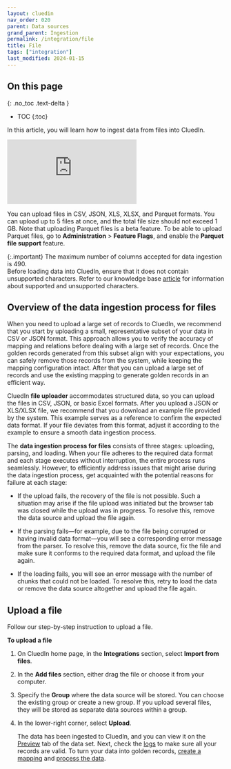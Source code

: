 ```yaml
---
layout: cluedin
nav_order: 020
parent: Data sources
grand_parent: Ingestion
permalink: /integration/file
title: File
tags: ["integration"]
last_modified: 2024-01-15
---
```

## On this page
{: .no_toc .text-delta }
- TOC
{:toc}

In this article, you will learn how to ingest data from files into CluedIn.

<div class="videoFrame">
<iframe src="https://player.vimeo.com/video/896471681?h=297bcecaf9&amp;badge=0&amp;autopause=0&amp;player_id=0&amp;app_id=58479" frameborder="0" allow="autoplay; fullscreen; picture-in-picture" title="Using files for data ingestion"></iframe>
</div>

You can upload files in CSV, JSON, XLS, XLSX, and Parquet formats. You can upload up to 5 files at once, and the total file size should not exceed 1 GB. Note that uploading Parquet files is a beta feature. To be able to upload Parquet files, go to **Administration** > **Feature Flags**, and enable the **Parquet file support** feature.

{:.important}
The maximum number of columns accepted for data ingestion is 490.<br>Before loading data into CluedIn, ensure that it does not contain unsupported characters. Refer to our knowledge base [article](/kb/supported-characters) for information about supported and unsupported characters.

## Overview of the data ingestion process for files

When you need to upload a large set of records to CluedIn, we recommend that you start by uploading a small, representative subset of your data in CSV or JSON format. This approach allows you to verify the accuracy of mapping and relations before dealing with a large set of records. Once the golden records generated from this subset align with your expectations, you can safely remove those records from the system, while keeping the mapping configuration intact. After that you can upload a large set of records and use the existing mapping to generate golden records in an efficient way.

CluedIn **file uploader** accommodates structured data, so you can upload the files in CSV, JSON, or basic Excel formats. After you upload a JSON or XLS/XLSX file, we recommend that you download an example file provided by the system. This example serves as a reference to confirm the expected data format. If your file deviates from this format, adjust it according to the example to ensure a smooth data ingestion process.

The **data ingestion process for files** consists of three stages: uploading, parsing, and loading. When your file adheres to the required data format and each stage executes without interruption, the entire process runs seamlessly. However, to efficiently address issues that might arise during the data ingestion process, get acquainted with the potential reasons for failure at each stage:

- If the upload fails, the recovery of the file is not possible. Such a situation may arise if the file upload was initiated but the browser tab was closed while the upload was in progress. To resolve this, remove the data source and upload the file again.

- If the parsing fails—for example, due to the file being corrupted or having invalid data format—you will see a corresponding error message from the parser. To resolve this, remove the data source, fix the file and make sure it conforms to the required data format, and upload the file again.

- If the loading fails, you will see an error message with the number of chunks that could not be loaded. To resolve this, retry to load the data or remove the data source altogether and upload the file again.

## Upload a file

Follow our step-by-step instruction to upload a file.

**To upload a file**

1. On CluedIn home page, in the **Integrations** section, select **Import from files**.

1. In the **Add files** section, either drag the file or choose it from your computer.

1. Specify the **Group** where the data source will be stored. You can choose the existing group or create a new group. If you upload several files, they will be stored as separate data sources within a group.

1. In the lower-right corner, select **Upload**.

    The data has been ingested to CluedIn, and you can view it on the [Preview](/integration/additional-operations-on-records/preview) tab of the data set. Next, check the [logs](/integration/additional-operations-on-records/logs) to make sure all your records are valid. To turn your data into golden records, [create a mapping](/integration/create-mapping) and [process the data](/integration/process-data).